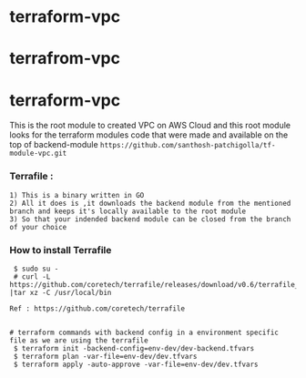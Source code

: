 # terraform-vpc

# terrafrom-vpc

# terraform-vpc

This is the root module to created VPC on AWS Cloud and this root module looks for the terraform modules code that were made and available on the top of backend-module `https://github.com/santhosh-patchigolla/tf-module-vpc.git`
                                                    


### Terrafile : 

```
1) This is a binary written in GO
2) All it does is ,it downloads the backend module from the mentioned branch and keeps it's locally available to the root module
3) So that your indended backend module can be closed from the branch of your choice
```

### How to install Terrafile

```
 $ sudo su -
 # curl -L https://github.com/coretech/terrafile/releases/download/v0.6/terrafile_0.6_Linux_x86_64.tar.gz |tar xz -C /usr/local/bin

Ref : https://github.com/coretech/terrafile


# terraform commands with backend config in a environment specific file as we are using the terrafile
 $ terraform init -backend-config=env-dev/dev-backend.tfvars
 $ terraform plan -var-file=env-dev/dev.tfvars
 $ terraform apply -auto-approve -var-file=env-dev/dev.tfvars
